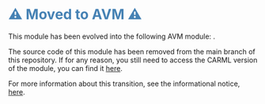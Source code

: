 <h1 style="color: steelblue;">⚠️ Moved to AVM ⚠️</h1>

This module has been evolved into the following AVM module: [](https://github.com/Azure/bicep-registry-modules/tree/main/).

The source code of this module has been removed from the main branch of this repository. If for any reason, you still need to access the CARML version of the module, you can find it [here](https://github.com/Azure/ResourceModules/tree/module-archive/modules/).

For more information about this transition, see the informational notice, [here](https://github.com/Azure/ResourceModules?tab=readme-ov-file#%EF%B8%8F-CARML---AVM-transition-%EF%B8%8F).
